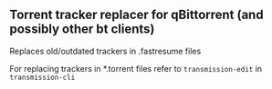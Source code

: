 ## Torrent tracker replacer for qBittorrent (and possibly other bt clients)
Replaces old/outdated trackers in .fastresume files

For replacing trackers in *.torrent files refer to `transmission-edit` in `transmission-cli`
